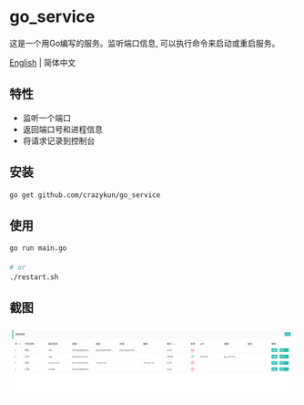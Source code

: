 # go_service

这是一个用Go编写的服务。监听端口信息, 可以执行命令来启动或重启服务。

[English](README.md) | 简体中文

## 特性

- 监听一个端口
- 返回端口号和进程信息
- 将请求记录到控制台

## 安装

```bash
go get github.com/crazykun/go_service
```

## 使用

```bash
go run main.go

# or
./restart.sh
```

## 截图

![image](https://raw.githubusercontent.com/crazykun/go_service/main/static/img/image.png)
